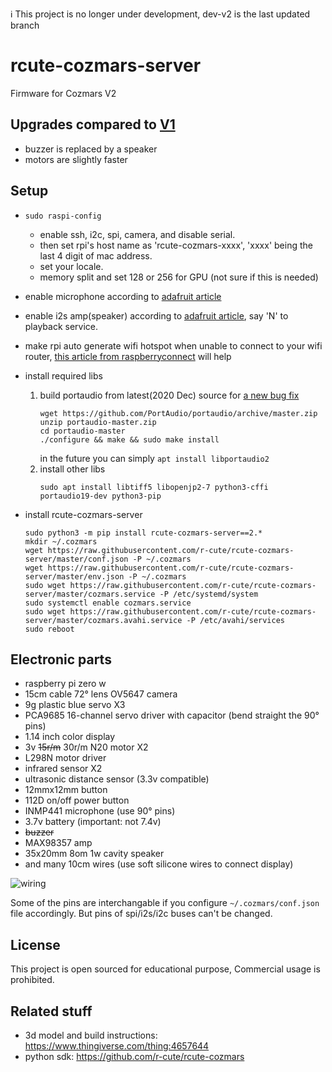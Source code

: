ℹ️ This project is no longer under development, dev-v2 is the last updated branch

# rcute-cozmars-server

Firmware for Cozmars V2

## Upgrades compared to [V1](https://github.com/r-cute/rcute-cozmars-server/tree/v1)

* buzzer is replaced by a speaker
* motors are slightly faster

## Setup

* `sudo raspi-config`
	* enable ssh, i2c, spi, camera, and disable serial.
	* then set rpi's host name as 'rcute-cozmars-xxxx', 'xxxx' being the last 4 digit of mac address.
	* set your locale.
	* memory split and set 128 or 256 for GPU (not sure if this is needed)
* enable microphone according to [adafruit article](https://learn.adafruit.com/adafruit-i2s-mems-microphone-breakout/raspberry-pi-wiring-test)
* enable i2s amp(speaker) according to [adafruit article](https://learn.adafruit.com/adafruit-max98357-i2s-class-d-mono-amp/raspberry-pi-usage), say 'N' to playback service.
* make rpi auto generate wifi hotspot when unable to connect to your wifi router, [this article from raspberryconnect](https://www.raspberryconnect.com/projects/65-raspberrypi-hotspot-accesspoints/158-raspberry-pi-auto-wifi-hotspot-switch-direct-connection) will help
* install required libs
	1. build portaudio from latest(2020 Dec) source for [a new bug fix](https://github.com/PortAudio/portaudio/pull/344)
		```
		wget https://github.com/PortAudio/portaudio/archive/master.zip
		unzip portaudio-master.zip
		cd portaudio-master
		./configure && make && sudo make install
		```
		in the future you can simply `apt install libportaudio2`
	2. install other libs
		```
		sudo apt install libtiff5 libopenjp2-7 python3-cffi portaudio19-dev python3-pip
		```

* install rcute-cozmars-server
	```
	sudo python3 -m pip install rcute-cozmars-server==2.*
	mkdir ~/.cozmars
	wget https://raw.githubusercontent.com/r-cute/rcute-cozmars-server/master/conf.json -P ~/.cozmars
	wget https://raw.githubusercontent.com/r-cute/rcute-cozmars-server/master/env.json -P ~/.cozmars
	sudo wget https://raw.githubusercontent.com/r-cute/rcute-cozmars-server/master/cozmars.service -P /etc/systemd/system
	sudo systemctl enable cozmars.service
	sudo wget https://raw.githubusercontent.com/r-cute/rcute-cozmars-server/master/cozmars.avahi.service -P /etc/avahi/services
	sudo reboot
	```

## Electronic parts

* raspberry pi zero w
* 15cm cable 72° lens OV5647 camera
* 9g plastic blue servo X3
* PCA9685 16-channel servo driver with capacitor (bend straight the 90° pins)
* 1.14 inch color display
* 3v ~~15r/m~~ 30r/m N20 motor X2
* L298N motor driver
* infrared sensor X2
* ultrasonic distance sensor (3.3v compatible)
* 12mmx12mm button
* 112D on/off power button
* INMP441 microphone (use 90° pins)
* 3.7v battery (important: not 7.4v)
* ~~buzzer~~
* MAX98357 amp
* 35x20mm 8om 1w cavity speaker
* and many 10cm wires (use soft silicone wires to connect display)

![wiring](/wiring.png)

Some of the pins are interchangable if you configure `~/.cozmars/conf.json` file accordingly. But pins of spi/i2s/i2c buses can't be changed.

## License

This project is open sourced for educational purpose, Commercial usage is prohibited.

## Related stuff

* 3d model and build instructions: https://www.thingiverse.com/thing:4657644
* python sdk: https://github.com/r-cute/rcute-cozmars

